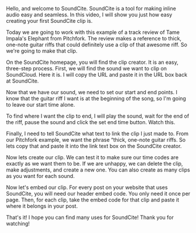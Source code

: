 Hello, and welcome to SoundCite. SoundCite is a tool for making inline audio easy and seamless. In this video, I will show you just how easy creating your first SoundCite clip is.

Today we are going to work with this example of a track review of Tame Impala's Elephant from Pitchfork. The review makes a reference to thick, one-note guitar riffs that could definitely use a clip of that awesome riff. So we're going to make that clip.

On the SoundCite homepage, you will find the clip creator. It is an easy, three-step process. First, we will find the sound we want to clip on SoundCloud. Here it is. I will copy the URL and paste it in the URL box back at SoundCite.

Now that we have our sound, we need to set our start and end points. I know that the guitar riff I want is at the beginning of the song, so I'm going to leave our start time alone.

To find where I want the clip to end, I will play the sound, wait for the end of the riff, pause the sound and click the set end time button. Watch this.

Finally, I need to tell SoundCite what text to link the clip I just made to. From our Pitchfork example, we want the phrase “thick, one-note guitar riffs. So lets copy that and paste it into the link text box on the SoundCite creator.

Now lets create our clip. We can test it to make sure our time codes are exactly as we want them to be. If we are unhappy, we can delete the clip, make adjustments, and create a new one. You can also create as many clips as you want for each sound.

Now let's embed our clip. For every post on your website that uses SoundCite, you will need our header embed code. You only need it once per page. Then, for each clip, take the embed code for that clip and paste it where it belongs in your post.

That's it! I hope you can find many uses for SoundCite! Thank you for watching!
